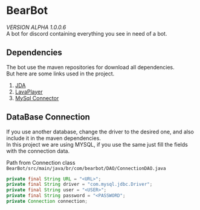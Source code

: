 # BearBot
*VERSION ALPHA 1.0.0.6*<br />
A bot for discord containing everything you see in need of a bot.
## Dependencies
The bot use the maven repositories for download all dependencies.<br />
But here are some links used in the project.

1. [JDA](https://github.com/DV8FromTheWorld/JDA)
2. [LavaPlayer](https://github.com/sedmelluq/lavaplayer)
3. [MySql Connector](https://mvnrepository.com/artifact/mysql/mysql-connector-java)

## DataBase Connection

If you use another database, change the driver to the desired one, and also include it in the maven dependencies.<br />
In this project we are using MYSQL, if you use the same just fill the fields with the connection data.<br />

Path from Connection class `BearBot/src/main/java/br/com/bearbot/DAO/ConnectionDAO.java`

```java
private final String URL = "<URL>";
private final String driver = "com.mysql.jdbc.Driver";
private final String user = "<USER>";
private final String password = "<PASSWORD";
private Connection connection;
```
